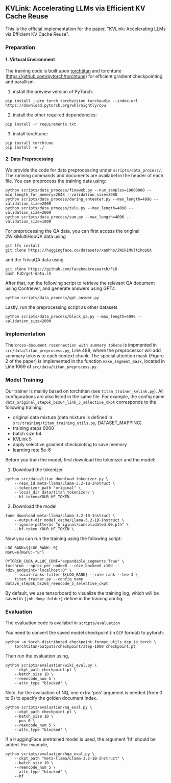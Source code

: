 ## KVLink: Accelerating LLMs via Efficient KV Cache Reuse

This is the official implementation for the paper, "KVLink: Accelerating LLMs via Efficient KV Cache Reuse".

### Preparation

#### 1. Virtural Environment

The training code is built upon [torchtitan](https://github.com/pytorch/torchtitan) and torchtune (https://github.com/pytorch/torchtune) for efficient gradient checkpointing and parallism.

1. install the preview version of PyTorch:

```
pip install --pre torch torchvision torchaudio --index-url https://download.pytorch.org/whl/nightly/cpu
```

2. install the other required dependencies:

```
pip install -r requirements.txt
```

3. install torchtune:

```
pip install torchtune
pip install -e ./
```

#### 2. Data Preprocessing

We provide the code for data preprocessing under `scripts/data_process/`. The running commands and documents are availabel in the header of each file. You can preprocess the training data using:

```
python scripts/data_process/fineweb.py --num_samples=10000000 --min_length_for_memory=2048 --validation_size=3000
python scripts/data_process/daring_anteater.py --max_length=4096 --validation_size=2000
python scripts/data_process/tulu.py --max_length=4096 --validation_size=2000
python scripts/data_process/sum.py --max_length=4096 --validation_size=1000
```

For preprocessing the QA data, you can first access the original 2WikiMultiHopQA data using

```
git lfs install 
git clone https://huggingface.co/datasets/xanhho/2WikiMultihopQA
```

and the TriviaQA data using

```
git clone https://github.com/facebookresearch/FiD
bash FiD/get-data.sh 
```

After that, run the following script to retrieve the relevant QA document using Contriever, and generate answers using GPT4

```
python scripts/data_process/gpt_answer.py
```

Lastly, run the preprocessing script as other datasets

```
python scripts/data_process/block_qa.py --max_length=4096 --validation_size=2000
```

### Implementation

The `cross-document reconnection with summary tokens` is impmented in `src/data/titan_preprocess.py`, Line 498, where the preprocessor will add summary tokens to each context chunk. The special attention mask (Figure 2 of the paper) is implemented in the function `make_segment_mask`, located in Line 1069 of `src/data/titan_preprocess.py`.





### Model Training

Our trainer is mainly based on torchtitan (see `titan_trainer_kvlink.py`). All configurations are also listed in the same file. For example, the config name `data_original_step6k_bsz64_link_5_selective_ckpt` corresponds to the following training:

- original data mixture (data mixture is defined in `src/training/titan_training_utils.py`, DATASET_MAPPING)
- training steps 6000
- batch size 64
- KVLink 5
- apply selective gradient checkpinting to save memory
- learning rate 5e-6

Before you train the model, first download the tokenizer and the model:

1. Download the tokenizer

```
python src/data/titan_download_tokenizer.py \
	--repo_id meta-llama/Llama-3.2-1B-Instruct \
	--tokenizer_path "original" \
	--local_dir data/titan_tokenizer/ \
	--hf_token=YOUR_HF_TOKEN
```



2. Download the model

```
tune download meta-llama/Llama-3.2-1B-Instruct \
    --output-dir model_cache/Llama-3.2-1B-Instruct \
    --ignore-patterns "original/consolidated.00.pth" \
    --hf-token YOUR_HF_TOKEN \
```



Now you can run the training using the following script:

```
LOG_RANK=${LOG_RANK:-0}
NGPU=${NGPU:-"8"}

PYTORCH_CUDA_ALLOC_CONF="expandable_segments:True" \
torchrun --nproc_per_node=8 --rdzv_backend c10d --rdzv_endpoint="localhost:0" \
    --local-ranks-filter ${LOG_RANK} --role rank --tee 3 \
    titan_trainer.py --config_name datav6_step6k_bsz64_reencode_5_selective_ckpt
```



By default, we use tensorboard to visualize the training log, which will be saved in `{job_dump_folder}` define in the training config.



### Evaluation

The evaluation code is availabel in `scripts/evaluation`

You need to convert the saved model checkpoint (in `DCP` format) to pytorch:

```
python -m torch.distributed.checkpoint.format_utils dcp_to_torch \
    torchtitan/outputs/checkpoint/step-1000 checkpoint.pt
```

Then run the evaluation using,

```
python scripts/evaluation/wiki_eval.py \
    --ckpt_path checkpoint.pt \
    --batch_size 10 \
    --reencode_num 5 \
    --attn_type "blocked" \
```

Note, for the evaluation of NQ, one extra 'pos' argument is needed (from 0 to 9) to specify the golden document index.

```
python scripts/evaluation/nq_eval.py \
    --ckpt_path checkpoint.pt \
    --batch_size 10 \
    --pos 0 \
    --reencode_num 5 \
    --attn_type "blocked" \
```

If a HuggingFace pretrained model is used, the argument 'hf' should be added. For example,

```
python scripts/evaluation/hqa_eval.py \
    --ckpt_path "meta-llama/Llama-3.2-1B-Instruct" \
    --batch_size 10 \
    --reencode_num 5 \
    --attn_type "blocked" \
    --hf
```